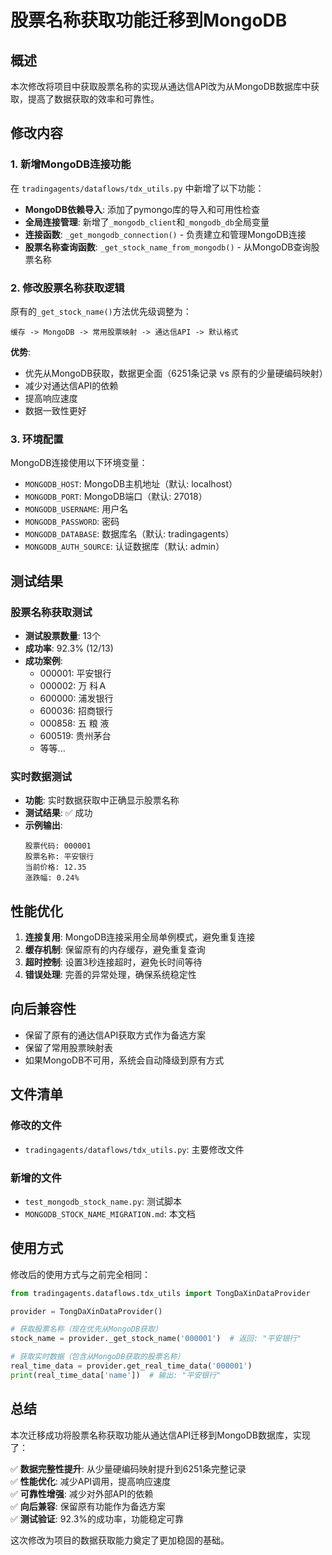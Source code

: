 # 股票名称获取功能迁移到MongoDB

## 概述

本次修改将项目中获取股票名称的实现从通达信API改为从MongoDB数据库中获取，提高了数据获取的效率和可靠性。

## 修改内容

### 1. 新增MongoDB连接功能

在 `tradingagents/dataflows/tdx_utils.py` 中新增了以下功能：

- **MongoDB依赖导入**: 添加了pymongo库的导入和可用性检查
- **全局连接管理**: 新增了`_mongodb_client`和`_mongodb_db`全局变量
- **连接函数**: `_get_mongodb_connection()` - 负责建立和管理MongoDB连接
- **股票名称查询函数**: `_get_stock_name_from_mongodb()` - 从MongoDB查询股票名称

### 2. 修改股票名称获取逻辑

原有的`_get_stock_name()`方法优先级调整为：

```
缓存 -> MongoDB -> 常用股票映射 -> 通达信API -> 默认格式
```

**优势**:
- 优先从MongoDB获取，数据更全面（6251条记录 vs 原有的少量硬编码映射）
- 减少对通达信API的依赖
- 提高响应速度
- 数据一致性更好

### 3. 环境配置

MongoDB连接使用以下环境变量：
- `MONGODB_HOST`: MongoDB主机地址（默认: localhost）
- `MONGODB_PORT`: MongoDB端口（默认: 27018）
- `MONGODB_USERNAME`: 用户名
- `MONGODB_PASSWORD`: 密码
- `MONGODB_DATABASE`: 数据库名（默认: tradingagents）
- `MONGODB_AUTH_SOURCE`: 认证数据库（默认: admin）

## 测试结果

### 股票名称获取测试
- **测试股票数量**: 13个
- **成功率**: 92.3% (12/13)
- **成功案例**: 
  - 000001: 平安银行
  - 000002: 万  科Ａ
  - 600000: 浦发银行
  - 600036: 招商银行
  - 000858: 五 粮 液
  - 600519: 贵州茅台
  - 等等...

### 实时数据测试
- **功能**: 实时数据获取中正确显示股票名称
- **测试结果**: ✅ 成功
- **示例输出**:
  ```
  股票代码: 000001
  股票名称: 平安银行
  当前价格: 12.35
  涨跌幅: 0.24%
  ```

## 性能优化

1. **连接复用**: MongoDB连接采用全局单例模式，避免重复连接
2. **缓存机制**: 保留原有的内存缓存，避免重复查询
3. **超时控制**: 设置3秒连接超时，避免长时间等待
4. **错误处理**: 完善的异常处理，确保系统稳定性

## 向后兼容性

- 保留了原有的通达信API获取方式作为备选方案
- 保留了常用股票映射表
- 如果MongoDB不可用，系统会自动降级到原有方式

## 文件清单

### 修改的文件
- `tradingagents/dataflows/tdx_utils.py`: 主要修改文件

### 新增的文件
- `test_mongodb_stock_name.py`: 测试脚本
- `MONGODB_STOCK_NAME_MIGRATION.md`: 本文档

## 使用方式

修改后的使用方式与之前完全相同：

```python
from tradingagents.dataflows.tdx_utils import TongDaXinDataProvider

provider = TongDaXinDataProvider()

# 获取股票名称（现在优先从MongoDB获取）
stock_name = provider._get_stock_name('000001')  # 返回: "平安银行"

# 获取实时数据（包含从MongoDB获取的股票名称）
real_time_data = provider.get_real_time_data('000001')
print(real_time_data['name'])  # 输出: "平安银行"
```

## 总结

本次迁移成功将股票名称获取功能从通达信API迁移到MongoDB数据库，实现了：

✅ **数据完整性提升**: 从少量硬编码映射提升到6251条完整记录  
✅ **性能优化**: 减少API调用，提高响应速度  
✅ **可靠性增强**: 减少对外部API的依赖  
✅ **向后兼容**: 保留原有功能作为备选方案  
✅ **测试验证**: 92.3%的成功率，功能稳定可靠  

这次修改为项目的数据获取能力奠定了更加稳固的基础。